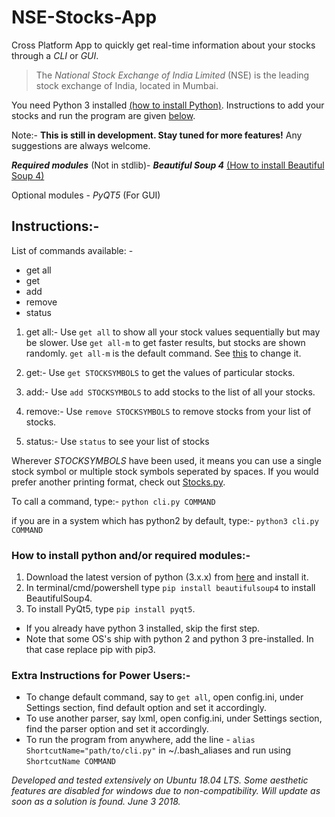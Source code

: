 # NSE-Stocks-App
Cross Platform App to quickly get real-time information about your stocks through a *CLI* or *GUI*.

> The *National Stock Exchange of India Limited* (NSE) is the leading stock exchange of India, located in Mumbai. 

You need Python 3 installed [(how to install Python)](https://github.com/InfernoCoder11/NSE-Stocks-App#how-to-install-python-andor-required-modules-). Instructions to add your stocks and run the program are given [below](https://github.com/InfernoCoder11/NSE-Stocks-App#instructions-).

Note:- **This is still in development. Stay tuned for more features!** Any suggestions are always welcome.

***Required modules*** (Not in stdlib)-
  ***Beautiful Soup 4*** [(How to install Beautiful Soup 4)](https://github.com/InfernoCoder11/NSE-Stocks-App#how-to-install-python-andor-required-modules-)
  
Optional modules -
  *PyQT5* (For GUI)

## Instructions:-
 List of commands available: -
   - get all
   - get
   - add
   - remove
   - status

   1. get all:-
     Use `get all` to show all your stock values sequentially but may be slower.
     Use `get all-m` to get faster results, but stocks are shown randomly. `get all-m` is the default command. See [this](https://github.com/InfernoCoder11/NSE-Stocks-App#extra-instructions-for-power-users-) to change it.

   2. get:-
     Use `get STOCKSYMBOLS` to get the values of particular stocks.

   3. add:-
     Use `add STOCKSYMBOLS` to add stocks to the list of all your stocks.

   4. remove:-
     Use `remove STOCKSYMBOLS` to remove stocks from your list of stocks.

   5. status:-
     Use `status` to see your list of stocks

 Wherever *STOCKSYMBOLS* have been used, it means you can use a single stock symbol or multiple stock symbols seperated by spaces.
 If you would prefer another printing format, check out [Stocks.py](https://github.com/InfernoCoder11/NSE-Stocks-App/blob/master/Stocks.py).

 To call a command, type:-
   `python cli.py COMMAND`

 if you are in a system which has python2 by default, type:-
   `python3 cli.py COMMAND`

### How to install python and/or required modules:-
   1. Download the latest version of python (3.x.x) from [here](https://www.python.org/downloads/) and install it.
   2. In terminal/cmd/powershell type `pip install beautifulsoup4` to install BeautifulSoup4.
   3. To install PyQt5, type `pip install pyqt5`.
   - If you already have python 3 installed, skip the first step.
   - Note that some OS's ship with python 2 and python 3 pre-installed. In that case replace pip with pip3.

### Extra Instructions for Power Users:-
   - To change default command, say to `get all`, open config.ini, under Settings section, find default option and set it accordingly.
   - To use another parser, say lxml, open config.ini, under Settings section, find the parser option and set it accordingly.
   - To run the program from anywhere, add the line - `alias ShortcutName="path/to/cli.py"` in ~/.bash_aliases and run using `ShortcutName COMMAND`

   
*Developed and tested extensively on Ubuntu 18.04 LTS. Some aesthetic features are disabled for windows due to non-compatibility. Will update as soon as a solution is found. June 3 2018.*
